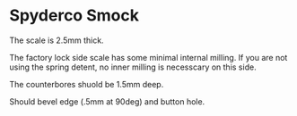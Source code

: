 # Spyderco Smock



The scale is 2.5mm thick.

The factory lock side scale has some minimal internal milling. If you are not using the spring detent, 
no inner milling is necesscary on this side.

The counterbores shuold be 1.5mm deep.

Should bevel edge (.5mm at 90deg) and button hole.